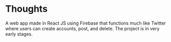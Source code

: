 # Thoughts
A web app made in React JS using Firebase that functions much like Twitter where users can create accounts, post, and delete.
The project is in very early stages.